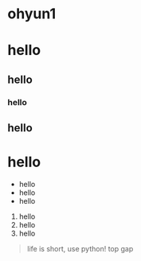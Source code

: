 # ohyun1
# hello
## hello
### hello
## hello
# hello

* hello
* hello
* hello

1. hello
2. hello
3. hello

> life is short, use python!
> top gap
